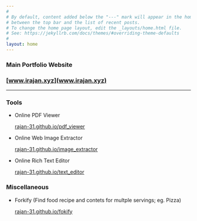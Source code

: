 ```yaml
---
#
# By default, content added below the "---" mark will appear in the home page
# between the top bar and the list of recent posts.
# To change the home page layout, edit the _layouts/home.html file.
# See: https://jekyllrb.com/docs/themes/#overriding-theme-defaults
#
layout: home
---
```


### Main Portfolio Website

### [www.irajan.xyz](www.irajan.xyz)

---

### Tools

- Online PDF Viewer

    [rajan-31.github.io/pdf_viewer](rajan-31.github.io/pdf_viewer)

- Online Web Image Extractor

    [rajan-31.github.io/image_extractor](rajan-31.github.io/image_extractor)

- Online Rich Text Editor

    [rajan-31.github.io/text_editor](rajan-31.github.io/text_editor)

### Miscellaneous

- Forkify (Find food recipe and contets for multple servings; eg. Pizza)

    [rajan-31.github.io/fokify](rajan-31.github.io/fokify)